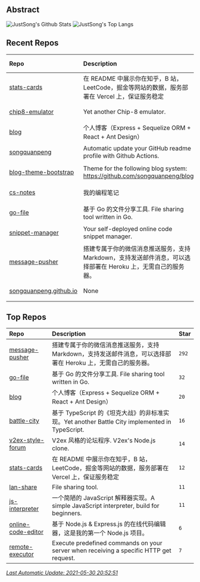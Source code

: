 ## Abstract
![JustSong's Github Stats](https://github-readme-stats.vercel.app/api?username=songquanpeng&show_icons=true&hide_border=true)
![JustSong's Top Langs](https://github-readme-stats.vercel.app/api/top-langs/?username=songquanpeng&layout=compact&hide_border=true&langs_count=10)

## Recent Repos
|Repo|Description|Last Update|
|:--|:--|:--|
|[stats-cards](https://github.com/songquanpeng/stats-cards)|在 README 中展示你在知乎，B 站，LeetCode，掘金等网站的数据，服务部署在 Vercel 上，保证服务稳定|`2021-05-27 11:38:03`|
|[chip8-emulator](https://github.com/songquanpeng/chip8-emulator)|Yet another Chip-8 emulator.|`2021-05-24 23:49:09`|
|[blog](https://github.com/songquanpeng/blog)|个人博客（Express + Sequelize ORM + React + Ant Design）|`2021-05-24 12:52:20`|
|[songquanpeng](https://github.com/songquanpeng/songquanpeng)|Automatic update your GitHub readme profile with Github Actions.|`2021-05-23 20:29:57`|
|[blog-theme-bootstrap](https://github.com/songquanpeng/blog-theme-bootstrap)|Theme for the following blog system: https://github.com/songquanpeng/blog|`2021-05-23 17:28:57`|
|[cs-notes](https://github.com/songquanpeng/cs-notes)|我的编程笔记|`2021-05-21 13:14:04`|
|[go-file](https://github.com/songquanpeng/go-file)|基于 Go 的文件分享工具. File sharing tool written in Go.|`2021-05-11 20:47:12`|
|[snippet-manager](https://github.com/songquanpeng/snippet-manager)|Your self-deployed online code snippet manager.|`2021-04-05 18:38:22`|
|[message-pusher](https://github.com/songquanpeng/message-pusher)|搭建专属于你的微信消息推送服务，支持 Markdown，支持发送邮件消息，可以选择部署在 Heroku 上，无需自己的服务器。|`2021-04-03 12:06:21`|
|[songquanpeng.github.io](https://github.com/songquanpeng/songquanpeng.github.io)|None|`2021-03-27 14:24:12`|

## Top Repos
|Repo|Description|Star|
|:--|:--|:--|
|[message-pusher](https://github.com/songquanpeng/message-pusher)|搭建专属于你的微信消息推送服务，支持 Markdown，支持发送邮件消息，可以选择部署在 Heroku 上，无需自己的服务器。|`292`|
|[go-file](https://github.com/songquanpeng/go-file)|基于 Go 的文件分享工具. File sharing tool written in Go.|`32`|
|[blog](https://github.com/songquanpeng/blog)|个人博客（Express + Sequelize ORM + React + Ant Design）|`20`|
|[battle-city](https://github.com/songquanpeng/battle-city)|基于 TypeScript 的《坦克大战》的非标准实现。Yet another Battle City implemented in TypeScript.|`16`|
|[v2ex-style-forum](https://github.com/songquanpeng/v2ex-style-forum)|V2ex 风格的论坛程序. V2ex's Node.js clone.|`14`|
|[stats-cards](https://github.com/songquanpeng/stats-cards)|在 README 中展示你在知乎，B 站，LeetCode，掘金等网站的数据，服务部署在 Vercel 上，保证服务稳定|`12`|
|[lan-share](https://github.com/songquanpeng/lan-share)|File sharing tool. |`11`|
|[js-interpreter](https://github.com/songquanpeng/js-interpreter)|一个简陋的 JavaScript 解释器实现。A simple JavaScript interpreter, build for beginners.|`11`|
|[online-code-editor](https://github.com/songquanpeng/online-code-editor)|基于 Node.js & Express.js 的在线代码编辑器，这是我的第一个 Node.js 项目。|`6`|
|[remote-executor](https://github.com/songquanpeng/remote-executor)|Execute predefined commands on your server when receiving a specific HTTP get request.|`7`|



*[Last Automatic Update: 2021-05-30 20:52:51](https://github.com/songquanpeng/songquanpeng/blob/master/help.md)*

